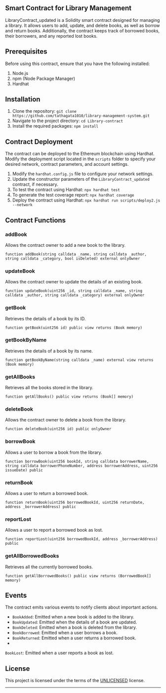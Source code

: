 ## Smart Contract for Library Management

LibraryContract_updated is a Solidity smart contract designed for managing a library. It allows users to add, update, and delete books, as well as borrow and return books. Additionally, the contract keeps track of borrowed books, their borrowers, and any reported lost books.

## Prerequisites

Before using this contract, ensure that you have the following installed:

1. Node.js
2. npm (Node Package Manager)
3. Hardhat

## Installation

1. Clone the repository: `git clone https://github.com/tathagata1010/library-management-system.git`
2. Navigate to the project directory: `cd Library-contract`
3. Install the required packages: `npm install`

## Contract Deployment

The contract can be deployed to the Ethereum blockchain using Hardhat. Modify the deployment script located in the `scripts` folder to specify your desired network, contract parameters, and account settings.

1. Modify the `hardhat.config.js` file to configure your network settings.
2. Update the constructor parameters of the `LibraryContract_updated` contract, if necessary.
3. To test the contract using Hardhat: `npx hardhat test`
4. To generate the test coverage report: `npx hardhat coverage`
5. Deploy the contract using Hardhat: `npx hardhat run scripts/deploy2.js --network `

## Contract Functions

### addBook

Allows the contract owner to add a new book to the library.

```solidity
function addBook(string calldata _name, string calldata _author, string calldata _category, bool isDeleted) external onlyOwner
```

### updateBook

Allows the contract owner to update the details of an existing book.

```solidity
function updateBook(uint256 _id, string calldata _name, string calldata _author, string calldata _category) external onlyOwner
```

### getBook

Retrieves the details of a book by its ID.

```solidity
function getBook(uint256 id) public view returns (Book memory)
```

### getBookByName

Retrieves the details of a book by its name.

```solidity
function getBookByName(string calldata _name) external view returns (Book memory)
```

### getAllBooks

Retrieves all the books stored in the library.

```solidity
function getAllBooks() public view returns (Book[] memory)
```

### deleteBook

Allows the contract owner to delete a book from the library.

```solidity
function deleteBook(uint256 id) public onlyOwner
```

### borrowBook

Allows a user to borrow a book from the library.

```solidity
function borrowBook(uint256 bookId, string calldata borrowerName, string calldata borrowerPhoneNumber, address borrowerAddress, uint256 issueDate) public
```

### returnBook

Allows a user to return a borrowed book.

```solidity
function returnBook(uint256 borrowedBookId, uint256 returnDate, address _borrowerAddress) public
```

### reportLost

Allows a user to report a borrowed book as lost.

```solidity
function reportLost(uint256 borrowedBookId, address _borrowerAddress) public
```

### getAllBorrowedBooks

Retrieves all the currently borrowed books.

```solidity
function getAllBorrowedBooks() public view returns (BorrowedBook[] memory)
```

## Events

The contract emits various events to notify clients about important actions.

- `BookAdded`: Emitted when a new book is added to the library.
- `BookUpdated`: Emitted when the details of a book are updated.
- `BookDeleted`: Emitted when a book is deleted from the library.
- `BookBorrowed`: Emitted when a user borrows a book.
- `BookReturned`: Emitted when a user returns a borrowed book.
-

`BookLost`: Emitted when a user reports a book as lost.

## License

This project is licensed under the terms of the [UNLICENSED](https://choosealicense.com/licenses/unlicense/) license.

---
